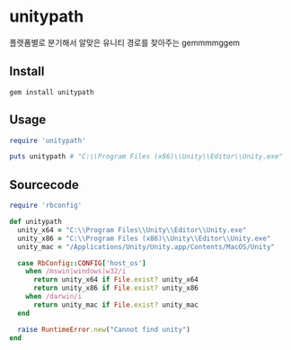 unitypath
====

플랫폼별로 분기해서 알맞은 유니티 경로를 찾아주는 gemmmmggem

Install
----
```
gem install unitypath
```

Usage
----
```rb
require 'unitypath'

puts unitypath # "C:\\Program Files (x86)\\Unity\\Editor\\Unity.exe"
```

Sourcecode
----
```rb
require 'rbconfig'

def unitypath
  unity_x64 = "C:\\Program Files\\Unity\\Editor\\Unity.exe"
  unity_x86 = "C:\\Program Files (x86)\\Unity\\Editor\\Unity.exe"
  unity_mac = "/Applications/Unity/Unity.app/Contents/MacOS/Unity"

  case RbConfig::CONFIG['host_os']
    when /mswin|windows|w32/i
      return unity_x64 if File.exist? unity_x64
      return unity_x86 if File.exist? unity_x86
    when /darwin/i
      return unity_mac if File.exist? unity_mac    
  end  

  raise RuntimeError.new("Cannot find unity")
end
```
